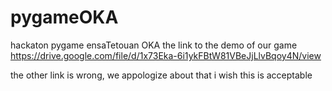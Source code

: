 # pygameOKA
hackaton pygame ensaTetouan OKA
the link to the demo of our game
https://drive.google.com/file/d/1x73Eka-6i1ykFBtW81VBeJjLlvBqoy4N/view

the other link is wrong, we appologize about that i wish this is acceptable
